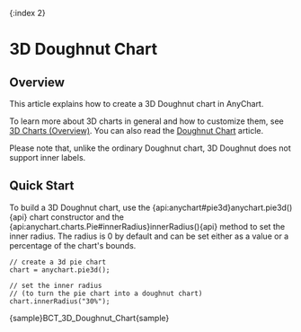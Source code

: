 {:index 2}
# 3D Doughnut Chart

## Overview

This article explains how to create a 3D Doughnut chart in AnyChart.

To learn more about 3D charts in general and how to customize them, see [3D Charts (Overview)](Overview). You can also read the [Doughnut Chart](../Doughnut_Chart) article.

Please note that, unlike the ordinary Doughnut chart, 3D Doughnut does not support inner labels.

## Quick Start

To build a 3D Doughnut chart, use the {api:anychart#pie3d}anychart.pie3d(){api} chart constructor and the {api:anychart.charts.Pie#innerRadius}innerRadius(){api} method to set the inner radius. The radius is 0 by default and can be set either as a value or a percentage of the chart's bounds.

```
// create a 3d pie chart
chart = anychart.pie3d();

// set the inner radius
// (to turn the pie chart into a doughnut chart)
chart.innerRadius("30%");
```

{sample}BCT\_3D\_Doughnut\_Chart{sample}